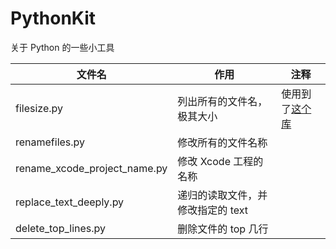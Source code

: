 # PythonKit
关于 Python 的一些小工具

文件名|作用|注释
---|---|---
filesize.py|列出所有的文件名，极其大小| 使用到了[这个库](https://pypi.python.org/pypi/humanfriendly/2.1#getting-started)
renamefiles.py|修改所有的文件名称|
rename_xcode_project_name.py| 修改 Xcode 工程的名称|
replace_text_deeply.py| 递归的读取文件，并修改指定的 text|
delete_top_lines.py| 删除文件的 top 几行|